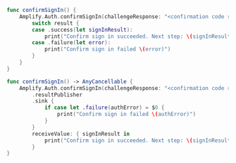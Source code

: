 <amplify-block-switcher>

<amplify-block name="Listener (iOS 11+)">

```swift
func confirmSignIn() {
    Amplify.Auth.confirmSignIn(challengeResponse: "<confirmation code received via SMS>") { result in
        switch result {
        case .success(let signInResult):
            print("Confirm sign in succeeded. Next step: \(signInResult.nextStep)")
        case .failure(let error):
            print("Confirm sign in failed \(error)")
        }
    }
}
```

</amplify-block>

<amplify-block name="Combine (iOS 13+)">

```swift
func confirmSignIn() -> AnyCancellable {
    Amplify.Auth.confirmSignIn(challengeResponse: "<confirmation code received via SMS>")
        .resultPublisher
        .sink {
            if case let .failure(authError) = $0 {
                print("Confirm sign in failed \(authError)")
            }
        }
        receiveValue: { signInResult in
            print("Confirm sign in succeeded. Next step: \(signInResult.nextStep)")
        }
}
```

</amplify-block>

</amplify-block-switcher>
